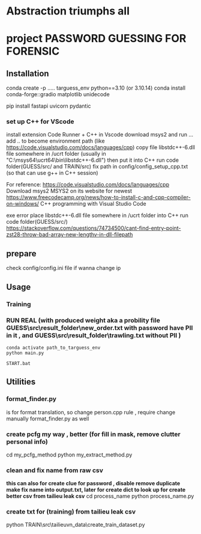 # Abstraction triumphs all 
# project PASSWORD GUESSING FOR FORENSIC 
## Installation 
conda create -p ..... targuess_env python==3.10  (or 3.10.14)
conda install conda-forge::gradio matplotlib unidecode


pip install fastapi uvicorn pydantic



### set up C++ for VScode
install extension Code Runner + C++ in Vscode 
download msys2 and run ... add .. to become environment path (like https://code.visualstudio.com/docs/languages/cpp)
copy file libstdc++-6.dll file somewhere in /ucrt folder (usually in "C:\msys64\ucrt64\bin\libstdc++-6.dll")
then put it into C++ run code folder(GUESS/src/ and TRAIN/src) 
fix path in config/config_setup_cpp.txt (so that can use g++ in C++ session)


For reference:
https://code.visualstudio.com/docs/languages/cpp
Download msys2 MSYS2 on its website for newest
https://www.freecodecamp.org/news/how-to-install-c-and-cpp-compiler-on-windows/
C++ programming with Visual Studio Code

exe error 
place libstdc++-6.dll file somewhere in /ucrt folder into C++ run code folder(GUESS/src/)
https://stackoverflow.com/questions/74734500/cant-find-entry-point-zst28-throw-bad-array-new-lengthv-in-dll-filepath


## prepare
check config/config.ini file if wanna change ip 

## Usage 
### Training 
### RUN REAL (with produced weight aka a probility file GUESS\src\result_folder\new_order.txt with password have PII in it , and GUESS\src\result_folder\trawling.txt without PII )
```
conda activate path_to_targuess_env
python main.py
```
```
START.bat
```


## Utilities 
### format_finder.py 
is for format translation, so change person.cpp rule , require change manually format_finder.py as well


### create pcfg my way , better (for fill in mask, remove clutter personal info)
cd my_pcfg_method
python my_extract_method.py

### clean and fix name from raw csv 
**this can also for create clue for password , disable remove duplicate**
**make fix name into output.txt, later for create dict to look up for create better csv from tailieu leak csv**
cd process_name 
python process_name.py

### create txt for (training) from tailieu leak csv 
python TRAIN\src\tailieuvn_data\create_train_dataset.py




